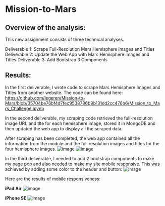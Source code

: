# Mission-to-Mars

## Overview of the analysis: 
This new assignment consists of three technical analyses. 

Deliverable 1: Scrape Full-Resolution Mars Hemisphere Images and Titles
Deliverable 2: Update the Web App with Mars Hemisphere Images and Titles
Deliverable 3: Add Bootstrap 3 Components

## Results: 
In the first deliverable, I wrote code to scrape Mars Hemisphere Images and Titles from another website.  The code can be found here:
https://github.com/legeren/Mission-to-Mars/blob/35704be76bf4d7fec9538786b9b131dd2cc476b6/Mission_to_Mars_Challenge.ipynb

In the second deliverable, my scraping code retrieved the full-resolution image URL and tlte for each hemisphere image, stored it in MongoDB and then updated the web app to display all the scraped data.

After scraping has been completed, the web app contained all the information from the module and the full resolution images and titles for the four hemisphere images.
![image](https://user-images.githubusercontent.com/100737452/168402148-7cd75ce0-33e6-446a-a390-2ef859d4b584.png)
![image](https://user-images.githubusercontent.com/100737452/168402188-9269f93d-0228-4d6c-bcad-a12744e0f9eb.png)

In the third deliverable, I needed to add 2 bootstrap components to make my page pop and also needed to make my site mobile responsive.  This was achieved by adding some color to the header and button: ![image](https://user-images.githubusercontent.com/100737452/168402514-4032943e-0c57-42a9-92c1-980ceb05866c.png)


Here are the results of mobile responsiveness:

**iPad Air**
![image](https://user-images.githubusercontent.com/100737452/168402628-fe7ee541-5532-48c4-a52a-f5f2658cdf5b.png)


**iPhone SE**
![image](https://user-images.githubusercontent.com/100737452/168402663-b4334257-fec3-4a92-a740-9a3932caf380.png)

